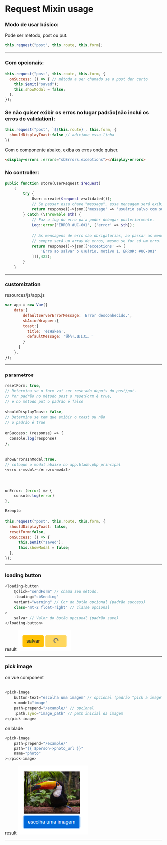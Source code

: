 # Request Mixin usage


### Modo de usar básico:

Pode ser método, post ou put.

```js
this.request("post", this.route, this.form);
```

---

### Com opcionais:

```js
this.request("post", this.route, this.form, {
  onSuccess: () => { // método a ser chamado se o post der certo
    this.$emit("saved");
    this.showModal = false;
  },
});
```

### Se não quiser exibir os erros no lugar padrão(não inclui os erros do validation):

```js
this.request("post", `${this.route}`, this.form, {
  shouldDisplayToast:false // adicione essa linha
})
```

Com o componente abaixo, exiba os erros onde quiser.

```html
<display-errors :errors="sbErrors.exceptions"></display-errors>
```

### No controller:

```php
public function store(UserRequest $request)
    {
        try {
            User::create($request->validated());
            // Se passar essa chave "message", essa mensagem será exibida automaticamente no Vue, sa não, será exibida uma mensagem padrão
            return response()->json(['message' => 'usuário salvo com sucesso.']); // mensagem customizada (opcional)
        } catch (\Throwable $th) {
            // Faz o log do erro para poder debugar posteriormente.
            Log::error('ERROR #UC-001', ['error' => $th]); 

            // As mensagens de erro são obrigatórias, ao passar as mensagens no formato abaixo, as mesmas serão exibidas automaticamente no Vue.
            // sempre será um array de erros, mesmo se for só um erro.
            return response()->json(['exceptions' => [
                'Erro ao salvar o usuário, motivo 1. ERROR: #UC-001'
            ]]],422);
        }
    }
```

---
### customization

resources/js/app.js

```js
var app = new Vue({
    data:{
        defaultServerErrorMessage: 'Error desconhecido.',
        sbAxiosWrapper:{
        toast:{
          title: 'ezHaken',
          defaultMessage: '保存しました。'
        }
      }
    },
});
```

---

### parametros

```php
resetForm: true,
// Determina se o form vai ser resetado depois do post/put.
// Por padrão no método post o resetForm é true,
// e no método put o padrão é false

shouldDisplayToast: false,
// Determina se tem que exibir o toast ou não 
// o padrão é true

onSuccess: (response) => {
  console.log(response)
},


showErrorsInModal:true,
// coloque o modal abaixo no app.blade.php principal
<errors-modal></errors-modal>



onError: (error) => {
    console.log(error)
},

```

```js
Exemplo

this.request("post", this.route, this.form, {
  shouldDisplayToast: false,
  resetForm:false,
  onSuccess: () => {
      this.$emit("saved");
      this.showModal = false;
  },
});
```

---

### loading button

```js
<loading-button 
    @click="sendForm" // chama seu método.
    :loading="sbSending" 
    variant="warning" // Cor do botão opcional (padrão success)
    class="mt-2 float-right" // classe opcional
>
    salvar // Valor do botão opcional (padrão save)
</loading-button>
```

result
![alt text](img/warning-button.png)

---

### pick image 

on vue component

```js

<pick-image
    button-text="escolha uma imagem" // opcional (padrão "pick a image")
    v-model="image"
    path-prepend="/example/" // opcional
    :path.sync="image_path" // path inicial da imagem
></pick-image>
```

on blade

```js
<pick-image
    path-prepend="/example/"
    path="{{ $person->photo_url }}"
    name="photo"
></pick-image>
```

result
![alt text](img/tucano.png)

---
